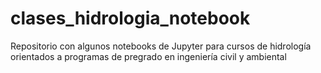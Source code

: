 # clases_hidrologia_notebook
Repositorio con algunos notebooks de Jupyter para cursos de hidrología orientados a programas de pregrado en ingeniería civil y ambiental
